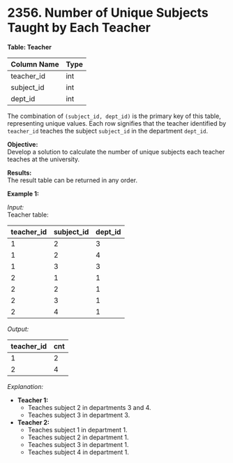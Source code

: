 # 2356. Number of Unique Subjects Taught by Each Teacher

**Table: Teacher**

| Column Name | Type |
|-------------|------|
| teacher_id  | int  |
| subject_id  | int  |
| dept_id     | int  |

The combination of `(subject_id, dept_id)` is the primary key of this table, representing unique values. Each row signifies that the teacher identified by `teacher_id` teaches the subject `subject_id` in the department `dept_id`.

**Objective:**  
Develop a solution to calculate the number of unique subjects each teacher teaches at the university.

**Results:**  
The result table can be returned in any order.

**Example 1:**

*Input:*  
Teacher table:

| teacher_id | subject_id | dept_id |
|------------|------------|---------|
| 1          | 2          | 3       |
| 1          | 2          | 4       |
| 1          | 3          | 3       |
| 2          | 1          | 1       |
| 2          | 2          | 1       |
| 2          | 3          | 1       |
| 2          | 4          | 1       |

*Output:*  

| teacher_id | cnt |
|------------|-----|
| 1          | 2   |
| 2          | 4   |

*Explanation:*  
- **Teacher 1:**
  - Teaches subject 2 in departments 3 and 4.
  - Teaches subject 3 in department 3.
- **Teacher 2:**
  - Teaches subject 1 in department 1.
  - Teaches subject 2 in department 1.
  - Teaches subject 3 in department 1.
  - Teaches subject 4 in department 1.
